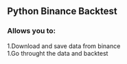 ## Python Binance Backtest

### Allows you to:

  1.Download and save data from binance  
  1.Go throught the data and backtest
 